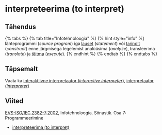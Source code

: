 # interpreteerima \(to interpret\)

## Tähendus

{% tabs %}
{% tab title="Infotehnoloogia" %}
{% hint style="info" %}
lähteprogrammi \(_source program_\) iga [lauset](lause-statement.md) \(_statement_\) või [tarindit](keeletarind-language-construct.md) \(_construct_\) enne järgmisega tegelemist analüüsima \(_analyze_\), transleerima \(_translate_\) ja [täitma](taeitmine-execution.md) \(_execute_\).
{% endhint %}
{% endtab %}
{% endtabs %}

## Täpsemalt

Vaata ka [interaktiivne interpretaator \(_interactive interpreter_\)](interaktiivne-interactive.md), [interpretaator \(_interpreter_\)](interpretaator-interpreter.md)

## Viited

[EVS-ISO/IEC 2382-7:2002](https://www.evs.ee/et/evs-iso-iec-2382-7-2002), Infotehnoloogia. Sõnastik. Osa 7: Programmeerimine

* [interpreteerima \(to interpret\)](http://www.eki.ee/dict/its/index.cgi?Q=interpreteerima&F=M&C06=et&C01=1&C10=1)

